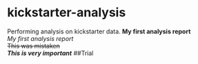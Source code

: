 # kickstarter-analysis
Performing analysis on kickstarter data.
**My first analysis report**\
*My first analysis report*\
~~This was mistaken~~\
***This is very important***
##Trial

